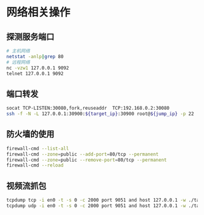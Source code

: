 # 网络相关操作

## 探测服务端口
```bash
# 主机网络
netstat -anlp|grep 80
# 远程网络
nc -vzw1 127.0.0.1 9092
telnet 127.0.0.1 9092
```

## 端口转发
```bash
socat TCP-LISTEN:30080,fork,reuseaddr  TCP:192.168.0.2:30080
ssh -f -N -L 127.0.0.1:30900:${target_ip}:30900 root@${jump_ip} -p 22
```

## 防火墙的使用
```bash
firewall-cmd --list-all
firewall-cmd --zone=public --add-port=80/tcp --permanent
firewall-cmd --zone=public --remove-port=80/tcp --permanent
firewall-cmd --reload
```

## 视频流抓包
```bash
tcpdump tcp -i en0 -t -s 0 -c 2000 port 9051 and host 127.0.0.1 -w ./target.cap
tcpdump udp -i en0 -t -s 0 -c 2000 port 9051 and host 127.0.0.1 -w ./target.cap
```
